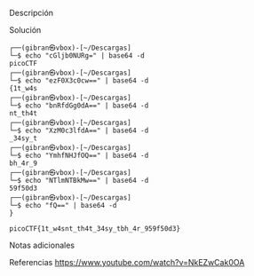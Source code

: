 Descripción
	
	
Solución
	
	┌──(gibran㉿vbox)-[~/Descargas]
	└─$ echo "cGljb0NURg=" | base64 -d
	picoCTF                                                                                                                   
	┌──(gibran㉿vbox)-[~/Descargas]
	└─$ echo "ezF0X3c0cw==" | base64 -d
	{1t_w4s                                                                                                                   
	┌──(gibran㉿vbox)-[~/Descargas]
	└─$ echo "bnRfdGg0dA==" | base64 -d 
	nt_th4t                                                                                                                   
	┌──(gibran㉿vbox)-[~/Descargas]
	└─$ echo "XzM0c3lfdA==" | base64 -d 
	_34sy_t                                                                                                                   
	┌──(gibran㉿vbox)-[~/Descargas]
	└─$ echo "YmhfNHJfOQ==" | base64 -d 
	bh_4r_9                                                                                                                   
	┌──(gibran㉿vbox)-[~/Descargas]
	└─$ echo "NTlmNTBkMw==" | base64 -d
	59f50d3                                                                                                                   
	┌──(gibran㉿vbox)-[~/Descargas]
	└─$ echo "fQ==" | base64 -d 
	}
	
	picoCTF{1t_w4snt_th4t_34sy_tbh_4r_959f50d3}
	
Notas adicionales
	
	
Referencias
	https://www.youtube.com/watch?v=NkEZwCak0OA
	